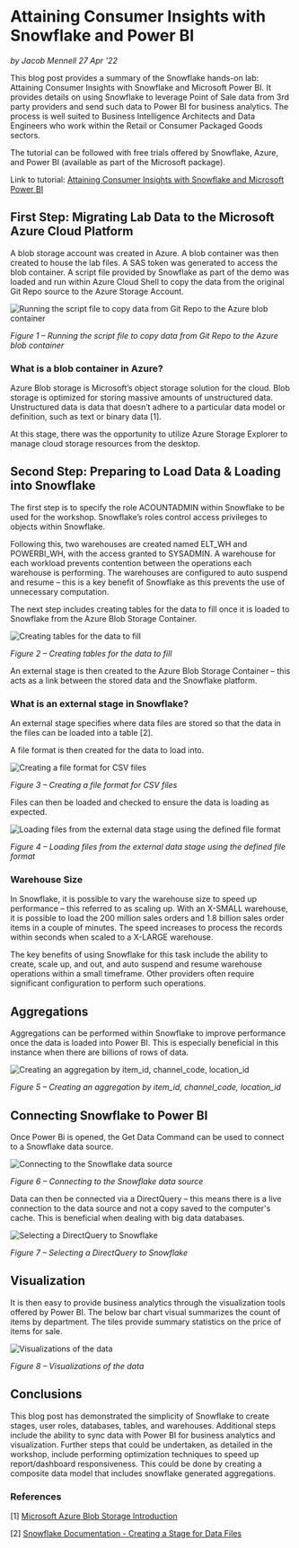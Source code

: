 # Attaining Consumer Insights with Snowflake and Power BI
*by Jacob Mennell*
*27 Apr '22*

This blog post provides a summary of the Snowflake hands-on lab: Attaining Consumer Insights with Snowflake and Microsoft Power BI. It provides details on using Snowflake to leverage Point of Sale data from 3rd party providers and send such data to Power BI for business analytics. The process is well suited to Business Intelligence Architects and Data Engineers who work within the Retail or Consumer Packaged Goods sectors.

The tutorial can be followed with free trials offered by Snowflake, Azure, and Power BI (available as part of the Microsoft package).

Link to tutorial: [Attaining Consumer Insights with Snowflake and Microsoft Power BI](https://quickstarts.snowflake.com/guide/attaining_consumer_insights_with_snowflake_and_microsoft_power_bi/#0)

## First Step: Migrating Lab Data to the Microsoft Azure Cloud Platform

A blob storage account was created in Azure.
A blob container was then created to house the lab files.
A SAS token was generated to access the blob container.
A script file provided by Snowflake as part of the demo was loaded and run within Azure Cloud Shell to copy the data from the original Git Repo source to the Azure Storage Account.

![Running the script file to copy data from Git Repo to the Azure blob container](https://github.com/jacob-mennell/snowflakeConsumerInsights/assets/67950889/3d3387e7-6b5f-4e8e-b80c-49baf6afea03)

*Figure 1 – Running the script file to copy data from Git Repo to the Azure blob container*

### What is a blob container in Azure?

Azure Blob storage is Microsoft’s object storage solution for the cloud. Blob storage is optimized for storing massive amounts of unstructured data. Unstructured data is data that doesn’t adhere to a particular data model or definition, such as text or binary data [1].

At this stage, there was the opportunity to utilize Azure Storage Explorer to manage cloud storage resources from the desktop.

## Second Step: Preparing to Load Data & Loading into Snowflake

The first step is to specify the role ACOUNTADMIN within Snowflake to be used for the workshop. Snowflake’s roles control access privileges to objects within Snowflake.

Following this, two warehouses are created named ELT_WH and POWERBI_WH, with the access granted to SYSADMIN. A warehouse for each workload prevents contention between the operations each warehouse is performing. The warehouses are configured to auto suspend and resume – this is a key benefit of Snowflake as this prevents the use of unnecessary computation.

The next step includes creating tables for the data to fill once it is loaded to Snowflake from the Azure Blob Storage Container.

![Creating tables for the data to fill](https://github.com/jacob-mennell/snowflakeConsumerInsights/assets/67950889/e319d7ac-71dd-4add-bdc1-1ac5204b07cc)

*Figure 2 – Creating tables for the data to fill*

An external stage is then created to the Azure Blob Storage Container – this acts as a link between the stored data and the Snowflake platform.

### What is an external stage in Snowflake?

An external stage specifies where data files are stored so that the data in the files can be loaded into a table [2].

A file format is then created for the data to load into.

![Creating a file format for CSV files](https://github.com/jacob-mennell/snowflakeConsumerInsights/assets/67950889/91a994cb-08de-4269-8027-f075e16b8e92)

*Figure 3 – Creating a file format for CSV files*

Files can then be loaded and checked to ensure the data is loading as expected.

![Loading files from the external data stage using the defined file format](https://github.com/jacob-mennell/snowflakeConsumerInsights/assets/67950889/94387cea-ef9f-402c-acb6-83c6ae9d0646)

*Figure 4 – Loading files from the external data stage using the defined file format*

### Warehouse Size

In Snowflake, it is possible to vary the warehouse size to speed up performance – this referred to as scaling up. With an X-SMALL warehouse, it is possible to load the 200 million sales orders and 1.8 billion sales order items in a couple of minutes. The speed increases to process the records within seconds when scaled to a X-LARGE warehouse.

The key benefits of using Snowflake for this task include the ability to create, scale up, and out, and auto suspend and resume warehouse operations within a small timeframe. Other providers often require significant configuration to perform such operations.

## Aggregations

Aggregations can be performed within Snowflake to improve performance once the data is loaded into Power BI. This is especially beneficial in this instance when there are billions of rows of data.

![Creating an aggregation by item_id, channel_code, location_id](https://github.com/jacob-mennell/snowflakeConsumerInsights/assets/67950889/fe8f97e2-6634-4aff-970d-951bde46889e)

*Figure 5 – Creating an aggregation by item_id, channel_code, location_id*

## Connecting Snowflake to Power BI

Once Power Bi is opened, the Get Data Command can be used to connect to a Snowflake data source.

![Connecting to the Snowflake data source](https://github.com/jacob-mennell/snowflakeConsumerInsights/assets/67950889/c3f142bf-c846-4952-8cdf-a604fc810d53)

*Figure 6 – Connecting to the Snowflake data source*

Data can then be connected via a DirectQuery – this means there is a live connection to the data source and not a copy saved to the computer's cache. This is beneficial when dealing with big data databases.

![Selecting a DirectQuery to Snowflake](https://github.com/jacob-mennell/snowflakeConsumerInsights/assets/67950889/f7202f22-6896-46f5-8bab-eae4b13e32d1)

*Figure 7 – Selecting a DirectQuery to Snowflake*

## Visualization

It is then easy to provide business analytics through the visualization tools offered by Power BI. The below bar chart visual summarizes the count of items by department. The tiles provide summary statistics on the price of items for sale.

![Visualizations of the data](https://github.com/jacob-mennell/snowflakeConsumerInsights/assets/67950889/ca937382-3b84-43de-bc95-413eb099efc5)

*Figure 8 – Visualizations of the data*

## Conclusions

This blog post has demonstrated the simplicity of Snowflake to create stages, user roles, databases, tables, and warehouses. Additional steps include the ability to sync data with Power BI for business analytics and visualization. Further steps that could be undertaken, as detailed in the workshop, include performing optimization techniques to speed up report/dashboard responsiveness. This could be done by creating a composite data model that includes snowflake generated aggregations.

### References

[1] [Microsoft Azure Blob Storage Introduction](https://docs.microsoft.com/en-us/azure/storage/blobs/storage-blobs-introduction)

[2] [Snowflake Documentation - Creating a Stage for Data Files](https://docs.snowflake.com/en/user-guide/data-load-s3-create-stage.html)
